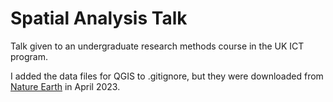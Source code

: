 # Spatial Analysis Talk

Talk given to an undergraduate research methods course in
the UK ICT program.

I added the data files for QGIS to .gitignore, but they
were downloaded from [Nature Earth](https://www.naturalearthdata.com/) in April 2023.
